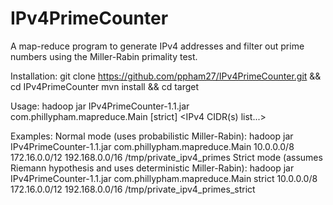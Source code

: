 IPv4PrimeCounter
================

A map-reduce program to generate IPv4 addresses and filter out prime numbers using the Miller-Rabin primality test.

Installation:
git clone https://github.com/ppham27/IPv4PrimeCounter.git && cd IPv4PrimeCounter
mvn install && cd target

Usage:
hadoop jar IPv4PrimeCounter-1.1.jar com.phillypham.mapreduce.Main [strict] <IPv4 CIDR(s) list...> <output path>

Examples:
Normal mode (uses probabilistic Miller-Rabin):
hadoop jar IPv4PrimeCounter-1.1.jar com.phillypham.mapreduce.Main 10.0.0.0/8 172.16.0.0/12 192.168.0.0/16 /tmp/private_ipv4_primes
Strict mode (assumes Riemann hypothesis and uses deterministic Miller-Rabin):
hadoop jar IPv4PrimeCounter-1.1.jar com.phillypham.mapreduce.Main strict 10.0.0.0/8 172.16.0.0/12 192.168.0.0/16 /tmp/private_ipv4_primes_strict
